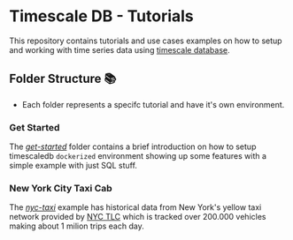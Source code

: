 # Timescale DB - Tutorials

This repository contains tutorials and use cases examples on how to setup and working with time series data using [timescale database](https://docs.timescale.com/).

## Folder Structure :books:

- Each folder represents a specifc tutorial and have it's own environment.

### Get Started

The *[get-started](get-started)* folder contains a brief introduction on how to setup timescaledb `dockerized` environment showing up some features with a simple example with just SQL stuff.

### New York City Taxi Cab

The *[nyc-taxi](nyc-taxi)* example has historical data from New York's yellow taxi network provided by [NYC TLC](https://www1.nyc.gov/site/tlc/about/tlc-trip-record-data.page) which is tracked over 200.000 vehicles making about 1 milion trips each day.